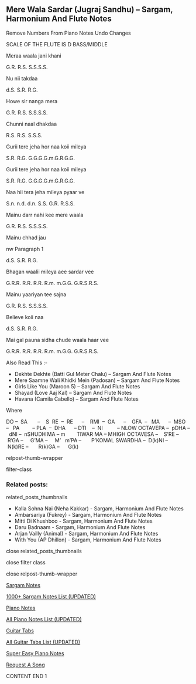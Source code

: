 
## Mere Wala Sardar (Jugraj Sandhu) – Sargam, Harmonium And Flute Notes

Remove Numbers From Piano Notes
Undo Changes

SCALE OF THE FLUTE IS D BASS/MIDDLE

Meraa waala jani khani

G.R. R.S. S.S.S.S.

Nu nii takdaa

d.S. S.R. R.G.

Howe sir nanga mera

G.R. R.S. S.S.S.S.

Chunni naal dhakdaa

R.S. R.S. S.S.S.

Gurii tere jeha hor naa koii mileya

S.R. R.G. G.G.G.G.m.G.R.G.G.

Gurii tere jeha hor naa koii mileya

S.R. R.G. G.G.G.G.m.G.R.G.G.

Naa hii tera jeha mileya pyaar ve

S.n. n.d. d.n. S.S. G.R. R.S.S.

Mainu darr nahi kee mere waala

G.R. R.S. S.S.S.S.

Mainu chhad jau

nw Paragraph 1

d.S. S.R. R.G.

Bhagan waalii mileya aee sardar vee

G.R.R. R.R. R.R. R.m. m.G.G. G.R.S.R.S.

Mainu yaariyan tee sajna

G.R. R.S. S.S.S.S.

Believe koii naa

d.S. S.R. R.G.

Mai gal pauna sidha chude waala haar vee

G.R.R. R.R. R.R. R.m. m.G.G. G.R.S.R.S.



Also Read This :-



* Dekhte Dekhte (Batti Gul Meter Chalu) – Sargam And Flute Notes
* Mere Saamne Wali Khidki Mein (Padosan) – Sargam And Flute Notes
* Girls Like You (Maroon 5) – Sargam And Flute Notes
* Shayad (Love Aaj Kal) – Sargam And Flute Notes
* Havana (Camila Cabello) – Sargam And Flute Notes

Where



DO –  SA       –    S  RE  –  RE      –    RMI  –  GA      –    GFA  –   MA      –  MSO  –   PA         – PLA  –  DHA      – DTI    –  NI          – NLOW OCTAVEPA –  pDHA –  dNI –  nSHUDH MA – m        TIWAR MA – MHIGH OCTAVESA –    S’RE –     R’GA –     G’MA –     M’   m’PA –       P’KOMAL SWARDHA –  D(k)NI –       N(k)RE –       R(k)GA –      G(k)



relpost-thumb-wrapper

filter-class

### Related posts:

related_posts_thumbnails

* Kalla Sohna Nai (Neha Kakkar) - Sargam, Harmonium And Flute Notes
* Ambarsariya (Fukrey) - Sargam, Harmonium And Flute Notes
* Mitti Di Khushboo - Sargam, Harmonium And Flute Notes
* Daru Badnaam - Sargam, Harmonium And Flute Notes
* Arjan Vailly (Animal) - Sargam, Harmonium And Flute Notes
* With You (AP Dhillon) - Sargam, Harmonium And Flute Notes

close related_posts_thumbnails

close filter class

close relpost-thumb-wrapper

[Sargam Notes](https://www.notationsworld.com/sargam-notes.html)

[1000+ Sargam Notes List (UPDATED)](https://www.notationsworld.com/all-songs-list-sargam-notes.html)

[Piano Notes](https://www.notationsworld.com/piano-notes.html)

[All Piano Notes List (UPDATED)](https://www.notationsworld.com/all-songs-list-piano-notes.html)

[Guitar Tabs](https://www.notationsworld.com/guitar-tabs.html)

[All Guitar Tabs List (UPDATED)](https://www.notationsworld.com/all-songs-list-guitar-tabs.html)

[Super Easy Piano Notes](https://studywall.in/)

[Request A Song](https://www.notationsworld.com/request-a-song.html)

CONTENT END 1

